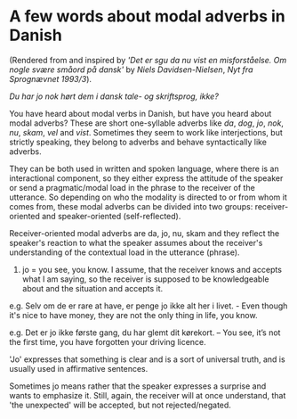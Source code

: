 # A few words about modal adverbs in Danish
(Rendered from and inspired by *'Det er sgu da nu vist en misforståelse. Om nogle svære småord på dansk'* by *Niels Davidsen-Nielsen*, *Nyt fra Sprognævnet 1993/3*). 

*Du har jo nok hørt dem i dansk tale- og skriftsprog, ikke?* 

You have heard about modal verbs in Danish, but have you heard about modal adverbs? These are short one-syllable adverbs like *da*, *dog*, *jo*, *nok*, *nu*, *skam*, *vel* and *vist*. Sometimes they seem to work like interjections, but strictly speaking, they belong to adverbs and behave syntactically like adverbs. 

They can be both used in written and spoken language, where there is an interactional component, so they either express the attitude of the speaker or send a pragmatic/modal load in the phrase to the receiver of the utterance. So depending on who the modality is directed to or from whom it comes from, these modal adverbs can be divided into two groups: receiver-oriented and speaker-oriented (self-reflected). 


Receiver-oriented modal adverbs are da, jo, nu, skam and they reflect the speaker's reaction to what the speaker assumes about the receiver's understanding of the contextual load in the utterance (phrase).

1) jo = you see, you know. I assume, that the receiver knows and accepts what I am saying, so the receiver is supposed to be knowledgeable about and the situation and accepts it. 

e.g. Selv om de er rare at have, er penge jo ikke alt her i livet. - Even though it's nice to have money, they are not the only thing in life, you know. 

e.g. Det er jo ikke første gang, du har glemt dit kørekort. – You see, it’s not the first time, you have forgotten your driving licence. 

'Jo' expresses that something is clear and is a sort of universal truth, and is usually used in affirmative sentences.  

Sometimes jo means rather that the speaker expresses a surprise and wants to emphasize it. Still, again, the receiver will at once understand, that 'the unexpected' will be accepted, but not rejected/negated. 






